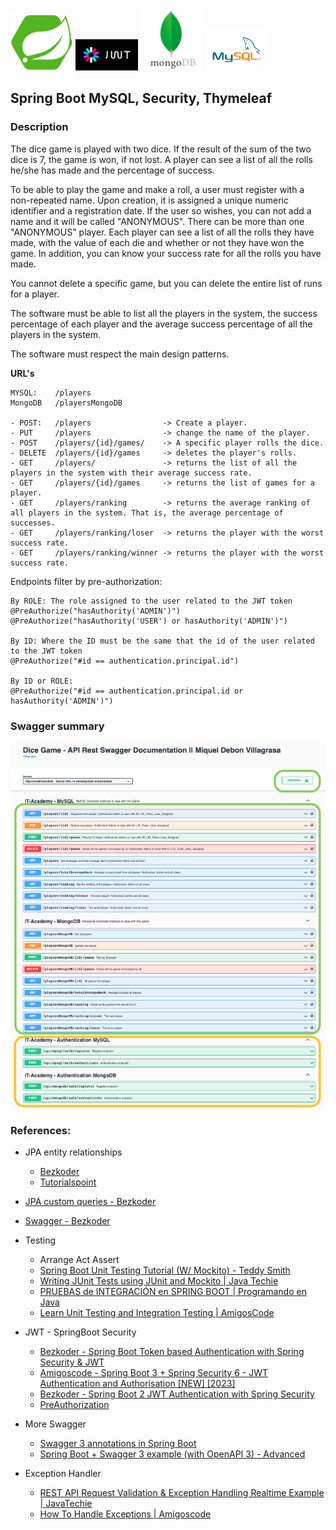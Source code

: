 
<p float="left">
  <img src="src/main/resources/images/springboot.png" width="100" />
  <img src="src/main/resources/images/jwt.png" width="100" /> 
  <img src="src/main/resources/images/mongodb.png" width="100" />
  <img src="src/main/resources/images/mysql.png" width="100" />
</p>

## Spring Boot MySQL, Security, Thymeleaf

### Description
The dice game is played with two dice. If the result of the sum of the two dice is 7, the game is won, if not lost. A player can see a list of all the rolls he/she has made and the percentage of success.

To be able to play the game and make a roll, a user must register with a non-repeated name. Upon creation, it is assigned a unique numeric identifier and a registration date. If the user so wishes, you can not add a name and it will be called "ANONYMOUS". There can be more than one "ANONYMOUS" player.
Each player can see a list of all the rolls they have made, with the value of each die and whether or not they have won the game. In addition, you can know your success rate for all the rolls you have made.

You cannot delete a specific game, but you can delete the entire list of runs for a player.

The software must be able to list all the players in the system, the success percentage of each player and the average success percentage of all the players in the system.

The software must respect the main design patterns.

**URL's** 

    MYSQL:    /players
    MongoDB   /playersMongoDB

    - POST:   /players                -> Create a player.
    - PUT     /players                -> change the name of the player.
    - POST    /players/{id}/games/    -> A specific player rolls the dice.
    - DELETE  /players/{id}/games     -> deletes the player's rolls.
    - GET     /players/               -> returns the list of all the players in the system with their average success rate.
    - GET     /players/{id}/games     -> returns the list of games for a player.
    - GET     /players/ranking        -> returns the average ranking of all players in the system. That is, the average percentage of successes.
    - GET     /players/ranking/loser  -> returns the player with the worst success rate.
    - GET     /players/ranking/winner -> returns the player with the worst success rate.

Endpoints filter by pre-authorization:
```
By ROLE: The role assigned to the user related to the JWT token
@PreAuthorize("hasAuthority('ADMIN')")
@PreAuthorize("hasAuthority('USER') or hasAuthority('ADMIN')")

By ID: Where the ID must be the same that the id of the user related to the JWT token
@PreAuthorize("#id == authentication.principal.id")

By ID or ROLE: 
@PreAuthorize("#id == authentication.principal.id or hasAuthority('ADMIN')")

```
### Swagger summary 
![Phot](src/main/resources/screenShotProject/swagger_summary.png)



### References:
- JPA entity relationships
  - [Bezkoder](https://www.bezkoder.com/jpa-one-to-many/) 
  - [Tutorialspoint](https://www.tutorialspoint.com/jpa/jpa_entity_relationships.htm)
- [JPA custom queries - Bezkoder](https://www.bezkoder.com/jpa-repository-query/)
- [Swagger - Bezkoder](https://www.bezkoder.com/swagger-3-annotations/)
- Testing
  - Arrange Act Assert
  - [Spring Boot Unit Testing Tutorial (W/ Mockito) - Teddy Smith](https://www.youtube.com/playlist?list=PL82C6-O4XrHcg8sNwpoDDhcxUCbFy855E)
  - [Writing JUnit Tests using JUnit and Mockito | Java Techie](https://www.youtube.com/watch?v=kXhYu939_5s)
  - [PRUEBAS de INTEGRACIÓN en SPRING BOOT | Programando en Java](https://www.youtube.com/watch?v=fEv3AXFqLXg)
  - [Learn Unit Testing and Integration Testing | AmigosCode](https://www.youtube.com/watch?v=Geq60OVyBPg)
  
- JWT - SpringBoot Security
  - [Bezkoder - Spring Boot Token based Authentication with Spring Security & JWT](https://www.bezkoder.com/spring-boot-jwt-authentication/)
  - [Amigoscode - Spring Boot 3 + Spring Security 6 - JWT Authentication and Authorisation [NEW] [2023]](https://www.youtube.com/watch?v=KxqlJblhzfI&t=1040s)
  - [Bezkoder - Spring Boot 2 JWT Authentication with Spring Security](https://www.bezkoder.com/spring-boot-jwt-mysql-spring-security-architecture/)
  - [PreAuthorization](https://docs.spring.io/spring-security/site/docs/5.0.7.RELEASE/reference/html/el-access.html)
  
- More Swagger
  - [Swagger 3 annotations in Spring Boot](https://www.bezkoder.com/swagger-3-annotations/#Swagger_3_ApiResponses_and_ApiResponse_annotation)
  - [Spring Boot + Swagger 3 example (with OpenAPI 3) - Advanced](https://www.bezkoder.com/spring-boot-swagger-3/)

- Exception Handler
  - [REST API Request Validation & Exception Handling Realtime Example | JavaTechie](https://www.youtube.com/watch?v=gPnd-hzM_6A)
  - [How To Handle Exceptions | Amigoscode](https://www.youtube.com/watch?v=PzK4ZXa2Tbc)


